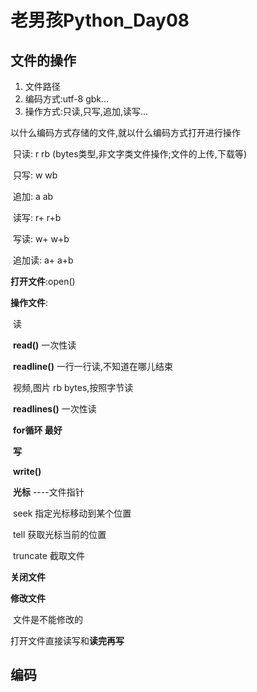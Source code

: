 # 老男孩Python_Day08

## 文件的操作

1. 文件路径
2. 编码方式:utf-8 gbk...
3. 操作方式:只读,只写,追加,读写...

以什么编码方式存储的文件,就以什么编码方式打开进行操作

​	只读:	r 		rb (bytes类型,非文字类文件操作;文件的上传,下载等)

​	只写:	w		wb

​	追加:	a		ab

​	读写:	r+		r+b

​	写读:	w+		w+b

​	追加读:	a+		a+b

**打开文件**:open()

**操作文件**:

​	读 

​		**read()**		一次性读

​		**readline()**	一行一行读,不知道在哪儿结束

​					视频,图片 rb bytes,按照字节读

​		**readlines()**	一次性读

​		**for循环		最好**

​	**写**

​		**write()**

​	**光标**  ----文件指针

​		seek		指定光标移动到某个位置	

​		tell			获取光标当前的位置

​		truncate		截取文件

**关闭文件**​	

**修改文件**

​	文件是不能修改的

打开文件直接读写和**读完再写**

## 编码

